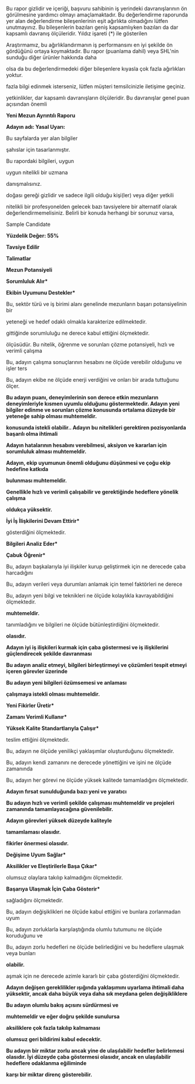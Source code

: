Bu rapor gizlidir ve içeriği, başvuru sahibinin iş yerindeki davranışlarının ön görülmesine yardımcı olmayı amaçlamaktadır. Bu değerlendirme raporunda yer alan değerlendirme bileşenlerinin eşit ağırlıkta olmadığını lütfen unutmayınız. Bu bileşenlerin bazıları geniş kapsamlıyken bazıları da dar kapsamlı davranış ölçüleridir. Yıldız işareti (\*) ile gösterilen

Araştırmamız, bu ağırlıklandırmanın iş performansını en iyi şekilde ön gördüğünü ortaya koymaktadır. Bu rapor (puanlama dahil) veya SHL'nin sunduğu diğer ürünler hakkında daha

olsa da bu değerlendirmedeki diğer bileşenlere kıyasla çok fazla ağırlıkları yoktur.

fazla bilgi edinmek isterseniz, lütfen müşteri temsilcinizle iletişime geçiniz.

yetkinlikler, dar kapsamlı davranışların ölçüleridir. Bu davranışlar genel puan açısından önemli

**Yeni Mezun Ayrıntılı Raporu**

**Adayın adı: Yasal Uyarı:**

Bu sayfalarda yer alan bilgiler

şahıslar için tasarlanmıştır.

Bu rapordaki bilgileri, uygun

uygun nitelikli bir uzmana

danışmalısınız.

doğası gereği gizlidir ve sadece ilgili olduğu kişi(ler) veya diğer yetkili

nitelikli bir profesyonelden gelecek bazı tavsiyelere bir alternatif olarak değerlendirmemelisiniz. Belirli bir konuda herhangi bir sorunuz varsa,

Sample Candidate

**Yüzdelik Değer: 55%**

**Tavsiye Edilir**

**Talimatlar**

**Mezun Potansiyeli**

**Sorumluluk Alır\***

**Ekibin Uyumunu Destekler\***

Bu, sektör türü ve iş birimi alanı genelinde mezunların başarı potansiyelinin bir

yeteneği ve hedef odaklı olmakla karakterize edilmektedir.

gittiğinde sorumluluğu ne derece kabul ettiğini ölçmektedir.

ölçüsüdür. Bu nitelik, öğrenme ve sorunları çözme potansiyeli, hızlı ve verimli çalışma

Bu, adayın çalışma sonuçlarının hesabını ne ölçüde verebilir olduğunu ve işler ters

Bu, adayın ekibe ne ölçüde enerji verdiğini ve onları bir arada tuttuğunu ölçer.

**Bu adayın puanı, deneyimlerinin son derece etkin mezunların deneyimleriyle kısmen uyumlu olduğunu göstermektedir. Adayın yeni bilgiler edinme ve sorunları çözme konusunda ortalama düzeyde bir yeteneğe sahip olması muhtemeldir.**

**konusunda istekli olabilir.. Adayın bu nitelikleri gerektiren pozisyonlarda başarılı olma ihtimali**

**Adayın hatalarının hesabını verebilmesi, aksiyon ve kararları için sorumluluk alması muhtemeldir.**

**Adayın, ekip uyumunun önemli olduğunu düşünmesi ve çoğu ekip hedefine katkıda**

**bulunması muhtemeldir.**

**Genellikle hızlı ve verimli çalışabilir ve gerektiğinde hedeflere yönelik çalışma**

**oldukça yüksektir.**

**İyi İş İlişkilerini Devam Ettirir\***

gösterdiğini ölçmektedir.

**Bilgileri Analiz Eder\***

**Çabuk Öğrenir\***

Bu, adayın başkalarıyla iyi ilişkiler kurup geliştirmek için ne derecede çaba harcadığını

Bu, adayın verileri veya durumları anlamak için temel faktörleri ne derece

Bu, adayın yeni bilgi ve teknikleri ne ölçüde kolaylıkla kavrayabildiğini ölçmektedir.

**muhtemeldir.**

tanımladığını ve bilgileri ne ölçüde bütünleştirdiğini ölçmektedir.

**olasıdır.**

**Adayın iyi iş ilişkileri kurmak için çaba göstermesi ve iş ilişkilerini güçlendirecek şekilde davranması**

**Bu adayın analiz etmeyi, bilgileri birleştirmeyi ve çözümleri tespit etmeyi içeren görevler üzerinde**

**Bu adayın yeni bilgileri özümsemesi ve anlaması**

**çalışmaya istekli olması muhtemeldir.**

**Yeni Fikirler Üretir\***

**Zamanı Verimli Kullanır\***

**Yüksek Kalite Standartlarıyla Çalışır\***

teslim ettiğini ölçmektedir.

Bu, adayın ne ölçüde yenilikçi yaklaşımlar oluşturduğunu ölçmektedir.

Bu, adayın kendi zamanını ne derecede yönettiğini ve işini ne ölçüde zamanında

Bu, adayın her görevi ne ölçüde yüksek kalitede tamamladığını ölçmektedir.

**Adayın fırsat sunulduğunda bazı yeni ve yaratıcı**

**Bu adayın hızlı ve verimli şekilde çalışması muhtemeldir ve projeleri zamanında tamamlayacağına güvenilebilir.**

**Adayın görevleri yüksek düzeyde kaliteyle**

**tamamlaması olasıdır.**

**fikirler önermesi olasıdır.**

**Değişime Uyum Sağlar\***

**Aksilikler ve Eleştirilerle Başa Çıkar\***

olumsuz olaylara takılıp kalmadığını ölçmektedir.

**Başarıya Ulaşmak İçin Çaba Gösterir\***

sağladığını ölçmektedir.

Bu, adayın değişiklikleri ne ölçüde kabul ettiğini ve bunlara zorlanmadan uyum

Bu, adayın zorluklarla karşılaştığında olumlu tutumunu ne ölçüde koruduğunu ve

Bu, adayın zorlu hedefleri ne ölçüde belirlediğini ve bu hedeflere ulaşmak veya bunları

**olabilir.**

aşmak için ne derecede azimle kararlı bir çaba gösterdiğini ölçmektedir.

**Adayın değişen gereklilikler ışığında yaklaşımını uyarlama ihtimali daha yüksektir, ancak daha büyük veya daha sık meydana gelen değişikliklere**

**Bu adayın olumlu bakış açısını sürdürmesi ve**

**muhtemeldir ve eğer doğru şekilde sunulursa**

**aksiliklere çok fazla takılıp kalmaması**

**olumsuz geri bildirimi kabul edecektir.**

**Bu adayın bir miktar zorlu ancak yine de ulaşılabilir hedefler belirlemesi olasıdır. İyi düzeyde çaba göstermesi olasıdır, ancak en ulaşılabilir hedeflere odaklanma eğiliminde**

**karşı bir miktar direnç gösterebilir.**